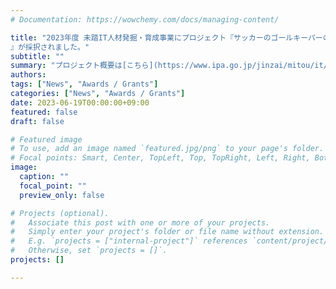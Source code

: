 ```yaml
---
# Documentation: https://wowchemy.com/docs/managing-content/

title: "2023年度 未踏IT人材発掘・育成事業にプロジェクト『サッカーのゴールキーパーのための練習データ分析システム
』が採択されました。"
subtitle: ""
summary: "プロジェクト概要は[こちら](https://www.ipa.go.jp/jinzai/mitou/it/2023/gaiyou_ig-1.html)からご覧いただけます。"
authors:
tags: ["News", "Awards / Grants"]
categories: ["News", "Awards / Grants"]
date: 2023-06-19T00:00:00+09:00
featured: false
draft: false

# Featured image
# To use, add an image named `featured.jpg/png` to your page's folder.
# Focal points: Smart, Center, TopLeft, Top, TopRight, Left, Right, BottomLeft, Bottom, BottomRight.
image:
  caption: ""
  focal_point: ""
  preview_only: false

# Projects (optional).
#   Associate this post with one or more of your projects.
#   Simply enter your project's folder or file name without extension.
#   E.g. `projects = ["internal-project"]` references `content/project/deep-learning/index.md`.
#   Otherwise, set `projects = []`.
projects: []

---
```

